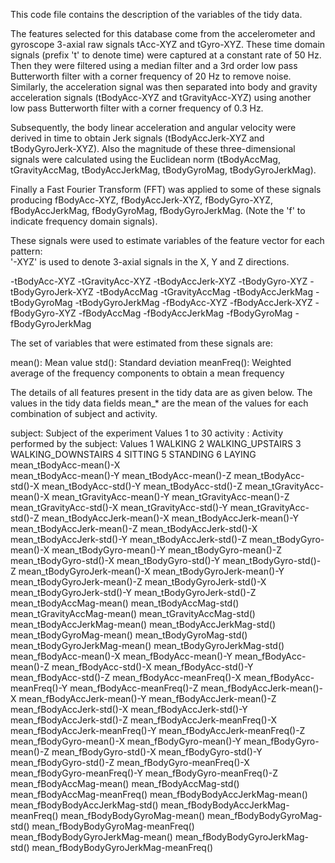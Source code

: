 This code file contains the description of the variables of the tidy data. 


The features selected for this database come from the accelerometer and gyroscope 3-axial raw signals tAcc-XYZ and tGyro-XYZ. These time domain signals (prefix 't' to denote time) were captured at a constant rate of 50 Hz. Then they were filtered using a median filter and a 3rd order low pass Butterworth filter with a corner frequency of 20 Hz to remove noise. Similarly, the acceleration signal was then separated into body and gravity acceleration signals (tBodyAcc-XYZ and tGravityAcc-XYZ) using another low pass Butterworth filter with a corner frequency of 0.3 Hz. 

Subsequently, the body linear acceleration and angular velocity were derived in time to obtain Jerk signals (tBodyAccJerk-XYZ and tBodyGyroJerk-XYZ). Also the magnitude of these three-dimensional signals were calculated using the Euclidean norm (tBodyAccMag, tGravityAccMag, tBodyAccJerkMag, tBodyGyroMag, tBodyGyroJerkMag). 

Finally a Fast Fourier Transform (FFT) was applied to some of these signals producing fBodyAcc-XYZ, fBodyAccJerk-XYZ, fBodyGyro-XYZ, fBodyAccJerkMag, fBodyGyroMag, fBodyGyroJerkMag. (Note the 'f' to indicate frequency domain signals). 

These signals were used to estimate variables of the feature vector for each pattern:  
'-XYZ' is used to denote 3-axial signals in the X, Y and Z directions.

-tBodyAcc-XYZ
-tGravityAcc-XYZ
-tBodyAccJerk-XYZ
-tBodyGyro-XYZ
-tBodyGyroJerk-XYZ
-tBodyAccMag
-tGravityAccMag
-tBodyAccJerkMag
-tBodyGyroMag
-tBodyGyroJerkMag
-fBodyAcc-XYZ
-fBodyAccJerk-XYZ
-fBodyGyro-XYZ
-fBodyAccMag
-fBodyAccJerkMag
-fBodyGyroMag
-fBodyGyroJerkMag

The set of variables that were estimated from these signals are: 

mean(): Mean value
std(): Standard deviation
meanFreq(): Weighted average of the frequency components to obtain a mean frequency

The details of all features present in the tidy data are as given below. The values in the tidy data fields mean_* are the mean of the values for each combination of subject and activity.

subject: Subject of the experiment Values 1 to 30
activity : Activity performed by the subject: Values 
1 WALKING
2 WALKING_UPSTAIRS
3 WALKING_DOWNSTAIRS
4 SITTING
5 STANDING
6 LAYING
mean_tBodyAcc-mean()-X  
mean_tBodyAcc-mean()-Y 
mean_tBodyAcc-mean()-Z
mean_tBodyAcc-std()-X
mean_tBodyAcc-std()-Y
mean_tBodyAcc-std()-Z
mean_tGravityAcc-mean()-X
mean_tGravityAcc-mean()-Y
mean_tGravityAcc-mean()-Z
mean_tGravityAcc-std()-X
mean_tGravityAcc-std()-Y
mean_tGravityAcc-std()-Z
mean_tBodyAccJerk-mean()-X
mean_tBodyAccJerk-mean()-Y
mean_tBodyAccJerk-mean()-Z
mean_tBodyAccJerk-std()-X
mean_tBodyAccJerk-std()-Y
mean_tBodyAccJerk-std()-Z
mean_tBodyGyro-mean()-X
mean_tBodyGyro-mean()-Y
mean_tBodyGyro-mean()-Z
mean_tBodyGyro-std()-X
mean_tBodyGyro-std()-Y
mean_tBodyGyro-std()-Z
mean_tBodyGyroJerk-mean()-X
mean_tBodyGyroJerk-mean()-Y
mean_tBodyGyroJerk-mean()-Z
mean_tBodyGyroJerk-std()-X
mean_tBodyGyroJerk-std()-Y
mean_tBodyGyroJerk-std()-Z
mean_tBodyAccMag-mean()
mean_tBodyAccMag-std()
mean_tGravityAccMag-mean()
mean_tGravityAccMag-std()
mean_tBodyAccJerkMag-mean()
mean_tBodyAccJerkMag-std()
mean_tBodyGyroMag-mean()
mean_tBodyGyroMag-std()
mean_tBodyGyroJerkMag-mean()
mean_tBodyGyroJerkMag-std()
mean_fBodyAcc-mean()-X
mean_fBodyAcc-mean()-Y
mean_fBodyAcc-mean()-Z
mean_fBodyAcc-std()-X
mean_fBodyAcc-std()-Y
mean_fBodyAcc-std()-Z
mean_fBodyAcc-meanFreq()-X
mean_fBodyAcc-meanFreq()-Y
mean_fBodyAcc-meanFreq()-Z
mean_fBodyAccJerk-mean()-X
mean_fBodyAccJerk-mean()-Y
mean_fBodyAccJerk-mean()-Z
mean_fBodyAccJerk-std()-X
mean_fBodyAccJerk-std()-Y
mean_fBodyAccJerk-std()-Z
mean_fBodyAccJerk-meanFreq()-X
mean_fBodyAccJerk-meanFreq()-Y
mean_fBodyAccJerk-meanFreq()-Z
mean_fBodyGyro-mean()-X
mean_fBodyGyro-mean()-Y
mean_fBodyGyro-mean()-Z
mean_fBodyGyro-std()-X
mean_fBodyGyro-std()-Y
mean_fBodyGyro-std()-Z
mean_fBodyGyro-meanFreq()-X
mean_fBodyGyro-meanFreq()-Y
mean_fBodyGyro-meanFreq()-Z
mean_fBodyAccMag-mean()
mean_fBodyAccMag-std()
mean_fBodyAccMag-meanFreq()
mean_fBodyBodyAccJerkMag-mean()
mean_fBodyBodyAccJerkMag-std()
mean_fBodyBodyAccJerkMag-meanFreq()
mean_fBodyBodyGyroMag-mean()
mean_fBodyBodyGyroMag-std()
mean_fBodyBodyGyroMag-meanFreq()
mean_fBodyBodyGyroJerkMag-mean()
mean_fBodyBodyGyroJerkMag-std()
mean_fBodyBodyGyroJerkMag-meanFreq()




